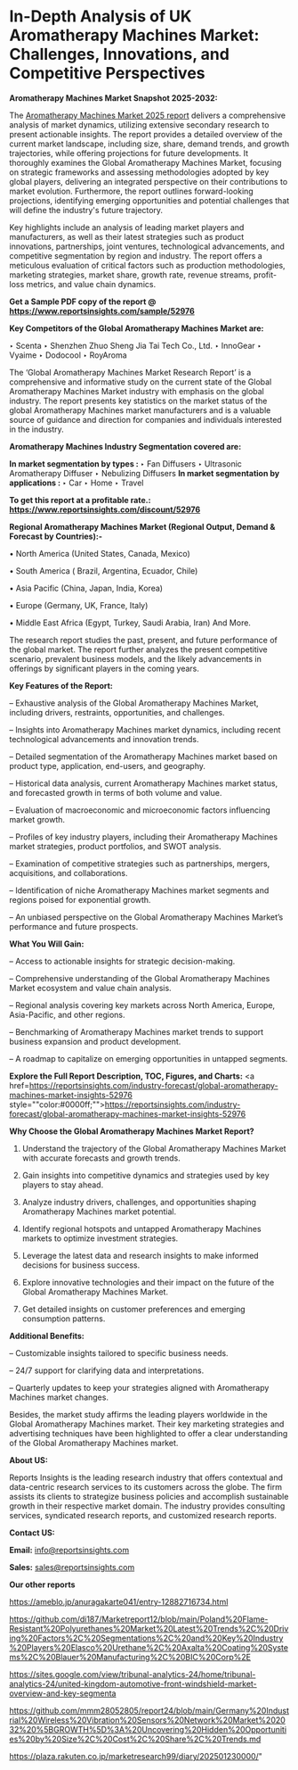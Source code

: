 # In-Depth Analysis of UK Aromatherapy Machines Market: Challenges, Innovations, and Competitive Perspectives

<strong>Aromatherapy Machines Market Snapshot 2025-2032:</strong>

The <a href=https://www.reportsinsights.com/sample/52976>Aromatherapy Machines Market 2025 report</a> delivers a comprehensive analysis of market dynamics, utilizing extensive secondary research to present actionable insights. The report provides a detailed overview of the current market landscape, including size, share, demand trends, and growth trajectories, while offering projections for future developments. It thoroughly examines the Global Aromatherapy Machines Market, focusing on strategic frameworks and assessing methodologies adopted by key global players, delivering an integrated perspective on their contributions to market evolution. Furthermore, the report outlines forward-looking projections, identifying emerging opportunities and potential challenges that will define the industry's future trajectory.

Key highlights include an analysis of leading market players and manufacturers, as well as their latest strategies such as product innovations, partnerships, joint ventures, technological advancements, and competitive segmentation by region and industry. The report offers a meticulous evaluation of critical factors such as production methodologies, marketing strategies, market share, growth rate, revenue streams, profit-loss metrics, and value chain dynamics.

<strong>Get a Sample PDF copy of the report @ <a href=https://www.reportsinsights.com/sample/52976 style=color:#0000ff;>https://www.reportsinsights.com/sample/52976</a></strong>

<strong>Key Competitors of the Global Aromatherapy Machines Market are:</strong>

‣ Scenta
‣ Shenzhen Zhuo Sheng Jia Tai Tech Co., Ltd.
‣ InnoGear
‣ Vyaime
‣ Dodocool
‣ RoyAroma

The ‘Global Aromatherapy Machines Market Research Report’ is a comprehensive and informative study on the current state of the Global Aromatherapy Machines Market industry with emphasis on the global industry. The report presents key statistics on the market status of the global Aromatherapy Machines market manufacturers and is a valuable source of guidance and direction for companies and individuals interested in the industry.

<strong>Aromatherapy Machines Industry Segmentation covered are:</strong>

<strong>In market segmentation by types : </strong>
‣ Fan Diffusers
‣ Ultrasonic Aromatherapy Diffuser
‣ Nebulizing Diffusers
<strong>In market segmentation by applications : </strong>
‣ Car
‣ Home
‣ Travel

<strong>To get this report at a profitable rate.: <a href=https://www.reportsinsights.com/discount/52976 style=color:#0000ff;>https://www.reportsinsights.com/discount/52976</a></strong>

<strong>Regional Aromatherapy Machines Market (Regional Output, Demand &amp; Forecast by Countries):-</strong>

• North America (United States, Canada, Mexico)

• South America ( Brazil, Argentina, Ecuador, Chile)

• Asia Pacific (China, Japan, India, Korea)

• Europe (Germany, UK, France, Italy)

• Middle East Africa (Egypt, Turkey, Saudi Arabia, Iran) And More.

The research report studies the past, present, and future performance of the global market. The report further analyzes the present competitive scenario, prevalent business models, and the likely advancements in offerings by significant players in the coming years.

<strong>Key Features of the Report:</strong>

– Exhaustive analysis of the Global Aromatherapy Machines Market, including drivers, restraints, opportunities, and challenges.

– Insights into Aromatherapy Machines market dynamics, including recent technological advancements and innovation trends.

– Detailed segmentation of the Aromatherapy Machines market based on product type, application, end-users, and geography.

– Historical data analysis, current Aromatherapy Machines market status, and forecasted growth in terms of both volume and value.

– Evaluation of macroeconomic and microeconomic factors influencing market growth.

– Profiles of key industry players, including their Aromatherapy Machines market strategies, product portfolios, and SWOT analysis.

– Examination of competitive strategies such as partnerships, mergers, acquisitions, and collaborations.

– Identification of niche Aromatherapy Machines market segments and regions poised for exponential growth.

– An unbiased perspective on the Global Aromatherapy Machines Market’s performance and future prospects.

<strong>What You Will Gain:</strong>

– Access to actionable insights for strategic decision-making.

– Comprehensive understanding of the Global Aromatherapy Machines Market ecosystem and value chain analysis.

– Regional analysis covering key markets across North America, Europe, Asia-Pacific, and other regions.

– Benchmarking of Aromatherapy Machines market trends to support business expansion and product development.

– A roadmap to capitalize on emerging opportunities in untapped segments.

<strong>Explore the Full Report Description, TOC, Figures, and Charts:</strong>
<a href=https://reportsinsights.com/industry-forecast/global-aromatherapy-machines-market-insights-52976 style=""color:#0000ff;"">https://reportsinsights.com/industry-forecast/global-aromatherapy-machines-market-insights-52976</a>

<strong>Why Choose the Global Aromatherapy Machines Market Report?</strong>

1. Understand the trajectory of the Global Aromatherapy Machines Market with accurate forecasts and growth trends.

2. Gain insights into competitive dynamics and strategies used by key players to stay ahead.

3. Analyze industry drivers, challenges, and opportunities shaping Aromatherapy Machines market potential.

4. Identify regional hotspots and untapped Aromatherapy Machines markets to optimize investment strategies.

5. Leverage the latest data and research insights to make informed decisions for business success.

6. Explore innovative technologies and their impact on the future of the Global Aromatherapy Machines Market.

7. Get detailed insights on customer preferences and emerging consumption patterns.

<strong>Additional Benefits:</strong>

– Customizable insights tailored to specific business needs.

– 24/7 support for clarifying data and interpretations.

– Quarterly updates to keep your strategies aligned with Aromatherapy Machines market changes.

Besides, the market study affirms the leading players worldwide in the Global Aromatherapy Machines market. Their key marketing strategies and advertising techniques have been highlighted to offer a clear understanding of the Global Aromatherapy Machines market.

<strong><strong>About US</strong>:</strong>

Reports Insights is the leading research industry that offers contextual and data-centric research services to its customers across the globe. The firm assists its clients to strategize business policies and accomplish sustainable growth in their respective market domain. The industry provides consulting services, syndicated research reports, and customized research reports.

<strong>Contact US:</strong>

<p class=><b>Email:</b> <a href=mailto:info@reportsinsights.com>info@reportsinsights.com</a></p>
<p class=><b>Sales:</b> <a href=mailto:sales@reportsinsights.com>sales@reportsinsights.com</a></p>

<strong>Our other reports</strong>

<a href=https://ameblo.jp/anuragakarte041/entry-12882716734.html>https://ameblo.jp/anuragakarte041/entry-12882716734.html</a>

<a href=https://github.com/di187/Marketreport12/blob/main/Poland%20Flame-Resistant%20Polyurethanes%20Market%20Latest%20Trends%2C%20Driving%20Factors%2C%20Segmentations%2C%20and%20Key%20Industry%20Players%20Elasco%20Urethane%2C%20Axalta%20Coating%20Systems%2C%20Blauer%20Manufacturing%2C%20BIC%20Corp%2E>https://github.com/di187/Marketreport12/blob/main/Poland%20Flame-Resistant%20Polyurethanes%20Market%20Latest%20Trends%2C%20Driving%20Factors%2C%20Segmentations%2C%20and%20Key%20Industry%20Players%20Elasco%20Urethane%2C%20Axalta%20Coating%20Systems%2C%20Blauer%20Manufacturing%2C%20BIC%20Corp%2E</a>

<a href=https://sites.google.com/view/tribunal-analytics-24/home/tribunal-analytics-24/united-kingdom-automotive-front-windshield-market-overview-and-key-segmenta>https://sites.google.com/view/tribunal-analytics-24/home/tribunal-analytics-24/united-kingdom-automotive-front-windshield-market-overview-and-key-segmenta</a>

<a href=https://github.com/mmm28052805/report24/blob/main/Germany%20Industrial%20Wireless%20Vibration%20Sensors%20Network%20Market%202032%20%5BGROWTH%5D%3A%20Uncovering%20Hidden%20Opportunities%20by%20Size%2C%20Cost%2C%20Share%2C%20Trends.md>https://github.com/mmm28052805/report24/blob/main/Germany%20Industrial%20Wireless%20Vibration%20Sensors%20Network%20Market%202032%20%5BGROWTH%5D%3A%20Uncovering%20Hidden%20Opportunities%20by%20Size%2C%20Cost%2C%20Share%2C%20Trends.md</a>

<a href=https://plaza.rakuten.co.jp/marketresearch99/diary/202501230000/>https://plaza.rakuten.co.jp/marketresearch99/diary/202501230000/</a>"
